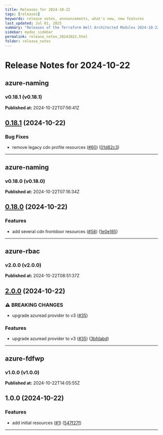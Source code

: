 ```yaml
---
title: Releases for 2024-10-22
tags: [releases]
keywords: release notes, announcements, what's new, new features
last_updated: Jul 01, 2025
summary: "Releases of the Terraform Well Architected Modules 2024-10-22"
sidebar: mydoc_sidebar
permalink: release_notes_20241022.html
folder: release_notes
---
```


# Release Notes for 2024-10-22

## azure-naming
### v0.18.1 (v0.18.1)
**Published at:** 2024-10-22T07:56:41Z

## [0.18.1](https://github.com/CloudNationHQ/terraform-azure-naming/compare/v0.18.0...v0.18.1) (2024-10-22)


### Bug Fixes

* remove legacy cdn profile resources ([#60](https://github.com/CloudNationHQ/terraform-azure-naming/issues/60)) ([01d82c3](https://github.com/CloudNationHQ/terraform-azure-naming/commit/01d82c3ef231c5d6d5785d22fc674b90be4beb5c))

---

## azure-naming
### v0.18.0 (v0.18.0)
**Published at:** 2024-10-22T07:16:34Z

## [0.18.0](https://github.com/CloudNationHQ/terraform-azure-naming/compare/v0.17.1...v0.18.0) (2024-10-22)


### Features

* add several cdn frontdoor resources ([#58](https://github.com/CloudNationHQ/terraform-azure-naming/issues/58)) ([1e0e185](https://github.com/CloudNationHQ/terraform-azure-naming/commit/1e0e1851c73011509b494d8aec3c8c2ecd4d07a8))

---

## azure-rbac
### v2.0.0 (v2.0.0)
**Published at:** 2024-10-22T08:51:37Z

## [2.0.0](https://github.com/CloudNationHQ/terraform-azure-rbac/compare/v1.1.0...v2.0.0) (2024-10-22)


### ⚠ BREAKING CHANGES

* upgrade azuread provider to v3 ([#35](https://github.com/CloudNationHQ/terraform-azure-rbac/issues/35))

### Features

* upgrade azuread provider to v3 ([#35](https://github.com/CloudNationHQ/terraform-azure-rbac/issues/35)) ([3bfdabd](https://github.com/CloudNationHQ/terraform-azure-rbac/commit/3bfdabdca2f2f5b2f1422a0cc6f87d16e4b1b733))

---

## azure-fdfwp
### v1.0.0 (v1.0.0)
**Published at:** 2024-10-22T14:05:55Z

## 1.0.0 (2024-10-22)


### Features

* add initial resources ([#1](https://github.com/CloudNationHQ/terraform-azure-fdfwp/issues/1)) ([547f27f](https://github.com/CloudNationHQ/terraform-azure-fdfwp/commit/547f27f5b955ebc71cf3f4ab0851899478a623b5))

---

